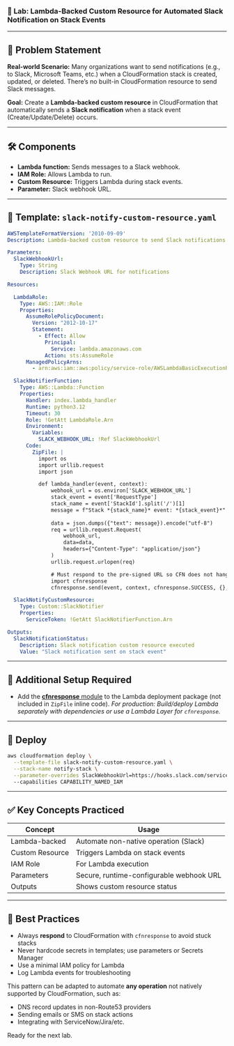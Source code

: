 ### 🧪 Lab: Lambda-Backed Custom Resource for Automated Slack Notification on Stack Events

---

## 📌 Problem Statement

**Real-world Scenario:**
Many organizations want to send notifications (e.g., to Slack, Microsoft Teams, etc.) when a CloudFormation stack is created, updated, or deleted. There’s no built-in CloudFormation resource to send Slack messages.

**Goal:**
Create a **Lambda-backed custom resource** in CloudFormation that automatically sends a **Slack notification** when a stack event (Create/Update/Delete) occurs.

---

## 🛠️ Components

* **Lambda function:** Sends messages to a Slack webhook.
* **IAM Role:** Allows Lambda to run.
* **Custom Resource:** Triggers Lambda during stack events.
* **Parameter:** Slack webhook URL.

---

## 📁 Template: `slack-notify-custom-resource.yaml`

```yaml
AWSTemplateFormatVersion: '2010-09-09'
Description: Lambda-backed custom resource to send Slack notifications on stack events

Parameters:
  SlackWebhookUrl:
    Type: String
    Description: Slack Webhook URL for notifications

Resources:

  LambdaRole:
    Type: AWS::IAM::Role
    Properties:
      AssumeRolePolicyDocument:
        Version: "2012-10-17"
        Statement:
          - Effect: Allow
            Principal:
              Service: lambda.amazonaws.com
            Action: sts:AssumeRole
      ManagedPolicyArns:
        - arn:aws:iam::aws:policy/service-role/AWSLambdaBasicExecutionRole

  SlackNotifierFunction:
    Type: AWS::Lambda::Function
    Properties:
      Handler: index.lambda_handler
      Runtime: python3.12
      Timeout: 30
      Role: !GetAtt LambdaRole.Arn
      Environment:
        Variables:
          SLACK_WEBHOOK_URL: !Ref SlackWebhookUrl
      Code:
        ZipFile: |
          import os
          import urllib.request
          import json

          def lambda_handler(event, context):
              webhook_url = os.environ['SLACK_WEBHOOK_URL']
              stack_event = event['RequestType']
              stack_name = event['StackId'].split('/')[1]
              message = f"Stack *{stack_name}* event: *{stack_event}*"
              
              data = json.dumps({"text": message}).encode("utf-8")
              req = urllib.request.Request(
                  webhook_url,
                  data=data,
                  headers={"Content-Type": "application/json"}
              )
              urllib.request.urlopen(req)

              # Must respond to the pre-signed URL so CFN does not hang
              import cfnresponse
              cfnresponse.send(event, context, cfnresponse.SUCCESS, {}, None)

  SlackNotifyCustomResource:
    Type: Custom::SlackNotifier
    Properties:
      ServiceToken: !GetAtt SlackNotifierFunction.Arn

Outputs:
  SlackNotificationStatus:
    Description: Slack notification custom resource executed
    Value: "Slack notification sent on stack event"
```

---

## 🔎 Additional Setup Required

* Add the [**cfnresponse** module](https://docs.aws.amazon.com/AWSCloudFormation/latest/UserGuide/cfn-lambda-function-code-cfnresponsemodule.html) to the Lambda deployment package (not included in `ZipFile` inline code).
  *For production: Build/deploy Lambda separately with dependencies or use a Lambda Layer for `cfnresponse`.*

---

## 🚦 Deploy

```bash
aws cloudformation deploy \
  --template-file slack-notify-custom-resource.yaml \
  --stack-name notify-stack \
  --parameter-overrides SlackWebhookUrl=https://hooks.slack.com/services/XXXX/YYYY/ZZZZ
  --capabilities CAPABILITY_NAMED_IAM
```

---

## ✅ Key Concepts Practiced

| Concept         | Usage                                    |
| --------------- | ---------------------------------------- |
| Lambda-backed   | Automate non-native operation (Slack)    |
| Custom Resource | Triggers Lambda on stack events          |
| IAM Role        | For Lambda execution                     |
| Parameters      | Secure, runtime-configurable webhook URL |
| Outputs         | Shows custom resource status             |

---

## 📘 Best Practices

* Always **respond** to CloudFormation with `cfnresponse` to avoid stuck stacks
* Never hardcode secrets in templates; use parameters or Secrets Manager
* Use a minimal IAM policy for Lambda
* Log Lambda events for troubleshooting

This pattern can be adapted to automate **any operation** not natively supported by CloudFormation, such as:

* DNS record updates in non-Route53 providers
* Sending emails or SMS on stack actions
* Integrating with ServiceNow/Jira/etc.

Ready for the next lab.
